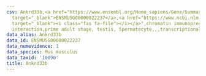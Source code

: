 ```yaml
---
csv: Ankrd33b,<a href="https://www.ensembl.org/Homo_sapiens/Gene/Summary?db=core;g=ENSMUSG00000022237"
  target="_blank">ENSMUSG00000022237</a>,<a href="https://www.ncbi.nlm.nih.gov/pubmed/25450459"
  target="_blank"><i class="fas fa-file"></i></a>",chromatin immunoprecipitation assay,direct
  interaction,prime adult stage, testis, Spermatocyte,,,transcriptional regulation,
data_alias: Ankrd33b
data_id: ENSMUSG00000022237
data_numevidence: 1
data_species: Mus musculus
data_taxid: '10090'
title: Ankrd33b
---
```


